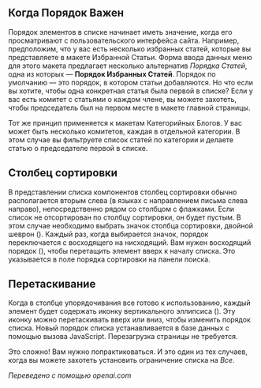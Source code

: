 <!-- Filename: Help6.x:List_Ordering / Display title: Порядок в списке  -->

## Когда Порядок Важен

Порядок элементов в списке начинает иметь значение, когда его просматривают с пользовательского интерфейса сайта. Например, предположим, что у вас есть несколько избранных статей, которые вы представляете в макете Избранной Статьи. Форма ввода данных меню для этого макета предлагает несколько альтернатив *Порядка Статей*, одна из которых — **Порядок Избранных Статей**. Порядок по умолчанию — это порядок, в котором статьи добавляются. Но что если вы хотите, чтобы одна конкретная статья была первой в списке? Если у вас есть комитет с статьями о каждом члене, вы можете захотеть, чтобы председатель был на первом месте в макете главной страницы.

Тот же принцип применяется к макетам Категорийных Блогов. У вас может быть несколько комитетов, каждая в отдельной категории. В этом случае вы фильтруете список статей по категории и делаете статью о председателе первой в списке.

## Столбец сортировки

В представлении списка компонентов столбец сортировки обычно располагается вторым слева (в языках с направлением письма слева направо), непосредственно рядом со столбцом с флажками. Если список не отсортирован по столбцу сортировки, он будет пустым. В этом случае необходимо выбрать значок столбца сортировки, двойной шеврон (<span class="ms-1 icon-sort"></span>). Каждый раз, когда выбирается значок, порядок переключается с восходящего на нисходящий. Вам нужен восходящий порядок (<span class="ms-1 icon-caret-up"></span>), чтобы перетащить элемент вверх к началу списка. Это указывается в поле порядка сортировки на панели поиска.

## Перетаскивание

Когда в столбце упорядочивания все готово к использованию, каждый элемент будет содержать иконку вертикального эллипсиса (<span class="icon-ellipsis-v"></span>). Эту иконку можно перетаскивать вверх или вниз, чтобы изменить порядок списка. Новый порядок списка устанавливается в базе данных с помощью вызова JavaScript. Перезагрузка страницы не требуется.

Это сложно! Вам нужно попрактиковаться. И это один из тех случаев, когда вы можете захотеть установить ограничение списка на *Все*.

*Переведено с помощью openai.com*

